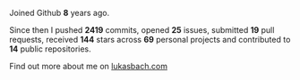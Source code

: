 Joined Github **8** years ago.

Since then I pushed **2419** commits, opened **25** issues, submitted **19** pull requests, received **144** stars across **69** personal projects and contributed to **14** public repositories.

Find out more about me on [lukasbach.com](https://lukasbach.com)
